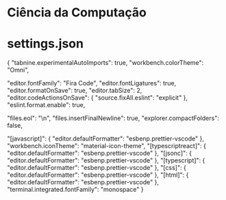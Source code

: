 # Ciência da Computação

# settings.json



{
  "tabnine.experimentalAutoImports": true,
  "workbench.colorTheme": "Omni",

  "editor.fontFamily": "Fira Code",
  "editor.fontLigatures": true,
  "editor.formatOnSave": true,
  "editor.tabSize": 2,
  "editor.codeActionsOnSave": {
    "source.fixAll.eslint": "explicit"
  },
  "eslint.format.enable": true,

  "files.eol": "\n",
  "files.insertFinalNewline": true,
  "explorer.compactFolders": false,

  "[javascript]": {
    "editor.defaultFormatter": "esbenp.prettier-vscode"
  },
  "workbench.iconTheme": "material-icon-theme",
  "[typescriptreact]": {
    "editor.defaultFormatter": "esbenp.prettier-vscode"
  },
  "[jsonc]": {
    "editor.defaultFormatter": "esbenp.prettier-vscode"
  },
  "[typescript]": {
    "editor.defaultFormatter": "esbenp.prettier-vscode"
  },
  "[css]": {
    "editor.defaultFormatter": "esbenp.prettier-vscode"
  },
  "[html]": {
    "editor.defaultFormatter": "esbenp.prettier-vscode"
  },
  "terminal.integrated.fontFamily": "monospace"
}
